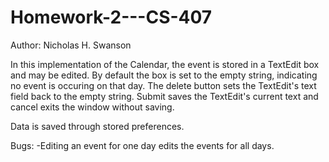 # Homework-2---CS-407

Author: Nicholas H. Swanson

In this implementation of the Calendar, the event is stored in a TextEdit box and may be edited.  By default the box is set to the empty string, indicating no event is occuring on that day.  The delete button sets the TextEdit's text field back to the empty string.  Submit saves the TextEdit's current text and cancel exits the window without saving.

Data is saved through stored preferences.

Bugs:
-Editing an event for one day edits the events for all days.
